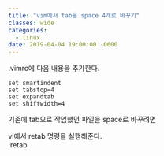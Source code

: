 ```yaml
---
title: "vim에서 tab을 space 4개로 바꾸기"
classes: wide
categories:
  - linux
date: 2019-04-04 19:00:00 -0600
---
```



.vimrc에 다음 내용을 추가한다.

```
set smartindent
set tabstop=4
set expandtab
set shiftwidth=4
```

기존에 tab으로 작업했던 파일을 space로 바꾸려면

vi에서 retab 명령을 실행해준다.  
:retab  

